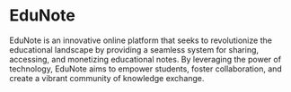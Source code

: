 # EduNote
EduNote is an innovative online platform that seeks to revolutionize the educational landscape by providing a seamless system for sharing, accessing, and monetizing educational notes. By leveraging the power of technology, EduNote aims to empower students, foster collaboration, and create a vibrant community of knowledge exchange.
